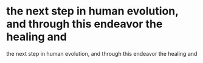 # the next step in human evolution, and through this endeavor the healing and

the next step in human evolution, and through this endeavor the healing and